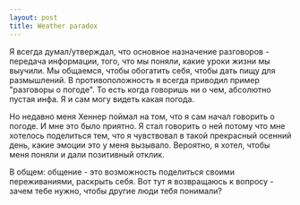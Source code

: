```yaml
--- 
layout: post
title: Weather paradox
---
```

Я всегда думал/утверждал, что основное назначение разговоров - передача информации, того, что мы поняли, какие уроки жизни мы выучили. Мы общаемся, чтобы обогатить себя, чтобы дать пищу для размышлений. В противоположность я всегда приводил пример "разговоры о погоде". То есть когда говоришь ни о чем, абсолютно пустая инфа. Я и сам могу видеть какая погода.

Но недавно меня Хеннер поймал на том, что я сам начал говорить о погоде. И мне это было приятно. Я стал говорить о ней потому что мне хотелось поделиться тем, что я чувствовал в такой прекрасный осенний день, какие эмоции это у меня вызывало. Вероятно, я хотел, чтобы меня поняли и дали позитивный отклик.

В общем: общение - это возможность поделиться своими переживаниями, раскрыть себя. Вот тут я возвращаюсь к вопросу - зачем тебе нужно, чтобы другие люди тебя понимали?
